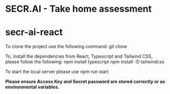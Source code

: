 # SECR.AI - Take home assessment
# secr-ai-react
 To clone the project use the following command:
 git clone 

To, install the dependencies from React, Typescript and Tailwind CSS, please follow the following:
npm install typescript
npm install -D tailwindcss

To start the local server please use 
npm run start

**Please ensure Access Key and Secret password are stored correctly or as environmental variables.**
